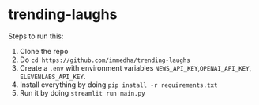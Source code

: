 # trending-laughs

Steps to run this:

1. Clone the repo
2. Do `cd https://github.com/immedha/trending-laughs`
3. Create a `.env` with environment variables `NEWS_API_KEY`,`OPENAI_API_KEY`, `ELEVENLABS_API_KEY`.
4. Install everything by doing `pip install -r requirements.txt`
5. Run it by doing `streamlit run main.py`